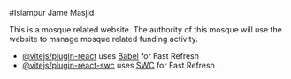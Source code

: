 #Islampur Jame Masjid

This is a mosque related website. The authority of this mosque will use the website to manage mosque related funding activity.


- [@vitejs/plugin-react]([https://github.com/vitejs/vite-plugin-react/blob/main/packages/plugin-react/README.md](https://islampur-jame-masjid.netlify.app)) uses [Babel](https://babeljs.io/) for Fast Refresh
- [@vitejs/plugin-react-swc](https://github.com/vitejs/vite-plugin-react-swc) uses [SWC](https://swc.rs/) for Fast Refresh
